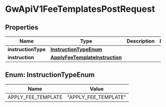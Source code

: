 

# GwApiV1FeeTemplatesPostRequest


## Properties

| Name | Type | Description | Notes |
|------------ | ------------- | ------------- | -------------|
|**instructionType** | [**InstructionTypeEnum**](#InstructionTypeEnum) |  |  |
|**instruction** | [**ApplyFeeTemplateInstruction**](ApplyFeeTemplateInstruction.md) |  |  |



## Enum: InstructionTypeEnum

| Name | Value |
|---- | -----|
| APPLY_FEE_TEMPLATE | &quot;APPLY_FEE_TEMPLATE&quot; |



